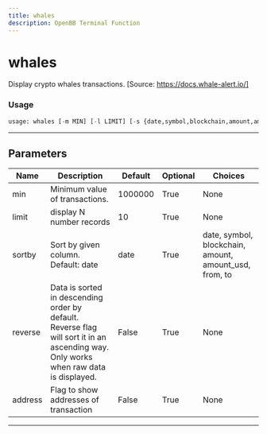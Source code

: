 ```yaml
---
title: whales
description: OpenBB Terminal Function
---
```


# whales

Display crypto whales transactions. [Source: https://docs.whale-alert.io/]

### Usage

```python
usage: whales [-m MIN] [-l LIMIT] [-s {date,symbol,blockchain,amount,amount_usd,from,to}] [-r] [-a]
```

---

## Parameters

| Name | Description | Default | Optional | Choices |
| ---- | ----------- | ------- | -------- | ------- |
| min | Minimum value of transactions. | 1000000 | True | None |
| limit | display N number records | 10 | True | None |
| sortby | Sort by given column. Default: date | date | True | date, symbol, blockchain, amount, amount_usd, from, to |
| reverse | Data is sorted in descending order by default. Reverse flag will sort it in an ascending way. Only works when raw data is displayed. | False | True | None |
| address | Flag to show addresses of transaction | False | True | None |

---
